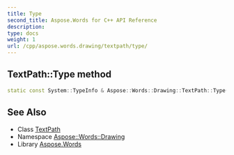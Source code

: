 ```yaml
---
title: Type
second_title: Aspose.Words for C++ API Reference
description: 
type: docs
weight: 1
url: /cpp/aspose.words.drawing/textpath/type/
---
```

## TextPath::Type method




```cpp
static const System::TypeInfo & Aspose::Words::Drawing::TextPath::Type()
```

## See Also

* Class [TextPath](../)
* Namespace [Aspose::Words::Drawing](../../)
* Library [Aspose.Words](../../../)

